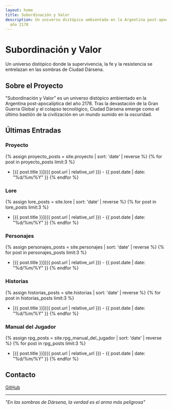 ```yaml
---
layout: home
title: Subordinación y Valor
description: Un universo distópico ambientado en la Argentina post-apocalíptica del
  año 2178
---
```



# Subordinación y Valor

Un universo distópico donde la supervivencia, la fe y la resistencia se entrelazan en las sombras de Ciudad Dársena.

## Sobre el Proyecto

"Subordinación y Valor" es un universo distópico ambientado en la Argentina post-apocalíptica del año 2178. Tras la devastación de la Gran Guerra Global y el colapso tecnológico, Ciudad Dársena emerge como el último bastión de la civilización en un mundo sumido en la oscuridad.

## Últimas Entradas

### Proyecto
{% assign proyecto_posts = site.proyecto | sort: 'date' | reverse %}
{% for post in proyecto_posts limit:3 %}
- [{{ post.title }}]({{ post.url | relative_url }}) - {{ post.date | date: "%d/%m/%Y" }}
{% endfor %}

### Lore
{% assign lore_posts = site.lore | sort: 'date' | reverse %}
{% for post in lore_posts limit:3 %}
- [{{ post.title }}]({{ post.url | relative_url }}) - {{ post.date | date: "%d/%m/%Y" }}
{% endfor %}

### Personajes
{% assign personajes_posts = site.personajes | sort: 'date' | reverse %}
{% for post in personajes_posts limit:3 %}
- [{{ post.title }}]({{ post.url | relative_url }}) - {{ post.date | date: "%d/%m/%Y" }}
{% endfor %}

### Historias
{% assign historias_posts = site.historias | sort: 'date' | reverse %}
{% for post in historias_posts limit:3 %}
- [{{ post.title }}]({{ post.url | relative_url }}) - {{ post.date | date: "%d/%m/%Y" }}
{% endfor %}

### Manual del Jugador
{% assign rpg_posts = site.rpg_manual_del_jugador | sort: 'date' | reverse %}
{% for post in rpg_posts limit:3 %}
- [{{ post.title }}]({{ post.url | relative_url }}) - {{ post.date | date: "%d/%m/%Y" }}
{% endfor %}

## Contacto

[GitHub](https://github.com/kodexArg/universo-syv)

---

*"En las sombras de Dársena, la verdad es el arma más peligrosa"* 